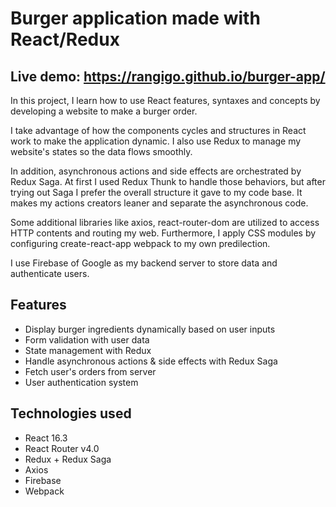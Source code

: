 # Burger application made with React/Redux
## Live demo: https://rangigo.github.io/burger-app/

In this project, I learn how to use React features, syntaxes and concepts by developing a website to make a burger order.

I take advantage of how the components cycles and structures in React work to make the application dynamic. I also use Redux to manage my website's states so the data flows smoothly. 

In addition, asynchronous actions and side effects are orchestrated by Redux Saga. At first I used Redux Thunk to handle those behaviors, but after trying out Saga I prefer the overall structure it gave to my code base. It makes my actions creators leaner and separate the asynchronous code. 

Some additional libraries like axios, react-router-dom are utilized to access HTTP contents and routing my web. Furthermore, I apply CSS modules by configuring create-react-app webpack to my own predilection.

I use Firebase of Google as my backend server to store data and authenticate users.

## Features
* Display burger ingredients dynamically based on user inputs
* Form validation with user data
* State management with Redux
* Handle asynchronous actions & side effects with Redux Saga
* Fetch user's orders from server
* User authentication system

## Technologies used
* React 16.3
* React Router v4.0
* Redux + Redux Saga
* Axios
* Firebase
* Webpack